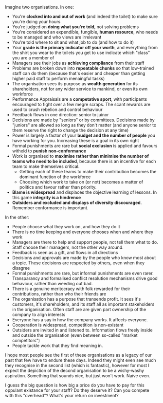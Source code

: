 Imagine two organisations. In one:

* You're **clocked into and out of work** (and indeed the toilet) to make sure you're doing your hours
* You're judged on **doing what you're told**, not solving problems
* You're considered an expendible, fungible, **human resource**, who needs to be managed and who views are irrelevant
* You're told where to sit and what job to do (and how to do it)
* Your **grade is the primary indicator off your worth**, and everything from the shirt you wear to the toilets you get to use indicate which "class" you are a member of
* Managers see their jobs as **achieving compliance** from their staff
* Problems are broken down into **repeatable chunks** so that low-trained staff can do them (because that's easier and cheaper than getting higher paid staff to perform menaingful tasks)
* The organisation sees its purpose as **wealth generation** for its shareholders, not for any wider service to mankind, or even its own workforce
* Performance Appraisals are a **competative sport**, with participants encouraged to fight over a few megre scraps. The scant rewards are used to crush rebelion and control behaviour
* Feedback flows in one direction: senior to juinor
* Decisions are made by "seniors" or by committees. Decisions made by "juniors" are allowed so long as they don't matter (and anyone senior to them reserve the right to change the decision at any time)
* Power is largely a factor of your **budget and the number of people** you have working for you. Increasing these is a goal in its own right
* Formal punishments are rare but **social exclusion** is applied and favours witheld to **punish non-conformance**
* Work is organised to **maximise rather than minimise the number of teams who need to be included**, because there is an incentive for each team to make themselves critical.
  * Getting each of these teams to make their contribution becomes the dominant function of the workforce  
  * Choosing which work to take on (or not) becomes a matter of politics and favour rather than priority.
* **Blame is widespread** and displaces the objective learning of lessons. In this game **integrity is a hindrence**
* **Outsiders and excluded and displays of diversity discouraged**. Remember conformance is important.

In the other:

* People choose what they work on, and how they do it
* There is no time keeping and everyone chooses when and where they work
* Managers are there to help and support people, not tell them what to do. Staff choose their managers, not the other way around.
* Feedback is seen as a gift, and flows in all directions
* Decisions and approvals are made by the people who know most about a topic. These decisions are respected by others, even when they disagree
* Formal punishments are rare, but informal punishments are even rarer. Transparancy and formalised conflict resolution mechanisms drive good behaviour, rather than weeding out bad.
* There is a genuine meritocracy with folk rewarded for their contributions, rather than who their friends are
* The organisation has a purpose that transends profit. It sees it's customers, it's shareholders, and its staff all as important stakeholders in the origanisation. Often staff are are given part ownership of the company to align interests
* Everyone has a say in how the company works. It affects everyone.
* Cooperation is widespread, competition is non-existant
* Outsiders are invited in and listened to. Information flows freely inside and outside the organisation (even between so-called "market competitors")
* People tackle work that they find meaning in.  

I hope most people see the first of these organisations as a legacy of our past that few have to endure these days. Indeed they might even see much they recognise in the second list (which is fantastic), however for most I expect the depiction of the decond organisation to be a wishy-washy aspiration. Something that sounds nice, but just won't work. Naïve even.

I guess the big question is how big a price do you have to pay for this oppulant existance for your staff? Do they deserve it? Can you compete with this "overhead"? What's your return on investment?
